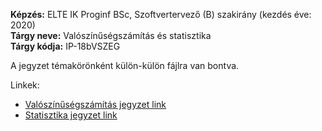**Képzés:** ELTE IK Proginf BSc, Szoftvertervező (B) szakirány (kezdés éve: 2020)  
**Tárgy neve:** Valószínűségszámítás és statisztika  
**Tárgy kódja:** IP-18bVSZEG

A jegyzet témakörönként külön-külön fájlra van bontva.

Linkek:
 - [Valószínűségszámítás jegyzet link](valószínűségszámítás/valszámstat-valószínűségszámítás.pdf)
 - [Statisztika jegyzet link](statisztika/valszámstat-statisztika.pdf)
